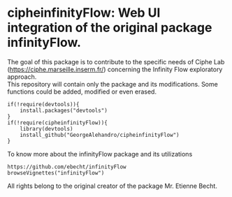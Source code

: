 # cipheinfinityFlow: Web UI integration of the original package infinityFlow.
The goal of this package is to contribute to the specific needs of Ciphe Lab (https://ciphe.marseille.inserm.fr/) concerning the Infinity Flow exploratory approach.  
This repository will contain only the package and its modifications.
Some functions could be added, modified or even erased.
```
if(!require(devtools)){
	install.packages("devtools")
}
if(!require(cipheinfinityFlow)){
	library(devtools)
	install_github("GeorgeAlehandro/cipheinfinityFlow")
}
```

To know more about the infinityFlow package and its utilizations
```
https://github.com/ebecht/infinityFlow
browseVignettes("infinityFlow")
```
All rights belong to the original creator of the package Mr. Etienne Becht.
